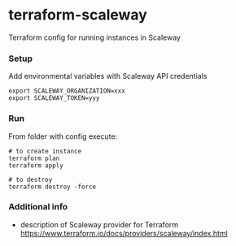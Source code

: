 # terraform-scaleway
Terraform config for running instances in Scaleway

### Setup
Add environmental variables with Scaleway API credentials
```shell
export SCALEWAY_ORGANIZATION=xxx
export SCALEWAY_TOKEN=yyy
```
### Run
From folder with config execute:
```shell
# to create instance
terraform plan
terraform apply

# to destroy
terraform destroy -force
```
### Additional info
- description of Scaleway provider for Terraform https://www.terraform.io/docs/providers/scaleway/index.html
